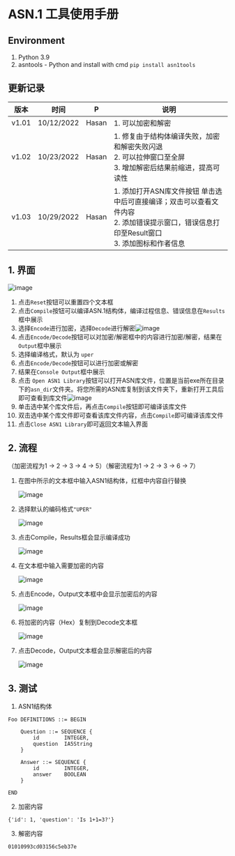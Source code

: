 # ASN.1 工具使用手册

## Environment
   1. Python 3.9
   2. asntools - Python
      and install with cmd `pip install asn1tools`

## 更新记录

| 版本  | 时间       | P     | 说明                                                         |
| ----- | ---------- | ----- | ------------------------------------------------------------ |
| v1.01 | 10/12/2022 | Hasan | 1. 可以加密和解密                                            |
| v1.02 | 10/23/2022 | Hasan | 1. 修复由于结构体编译失败，加密和解密失败闪退<br />2. 可以拉伸窗口至全屏<br />3. 增加解密后结果前缩进，提高可读性 |
| v1.03 | 10/29/2022 | Hasan | 1. 添加打开ASN库文件按钮 单击选中后可直接编译；双击可以查看文件内容<br />2. 添加错误提示窗口，错误信息打印至Result窗口<br />3. 添加图标和作者信息 |



## 1. 界面

![image](https://user-images.githubusercontent.com/69131973/199275028-b5d8781e-068d-45e8-84c3-a163edfd8775.png)

   1. 点击`Reset`按钮可以重置四个文本框
   2. 点击`Compile`按钮可以编译ASN.1结构体，编译过程信息、错误信息在`Results`框中展示
   3. 选择`Encode`进行加密，选择`Decode`进行解密![image](https://user-images.githubusercontent.com/69131973/199275093-966a8d50-5cb1-4661-b975-76619e74ece4.png)
   4. 点击`Encode/Decode`按钮可以对加密/解密框中的内容进行加密/解密，结果在`Output`框中展示
   5. 选择编译格式，默认为 `uper`
   6. 点击`Encode/Decode`按钮可以进行加密或解密
   7. 结果在`Console Output`框中展示
   8. 点击 `Open ASN1 Library`按钮可以打开ASN库文件，位置是当前exe所在目录下的`asn_dir`文件夹。将您所需的ASN库复制到该文件夹下，重新打开工具后即可查看到库文件![image](https://user-images.githubusercontent.com/69131973/199275128-9f1363b9-f717-4a3b-b071-a8c5e32687c6.png)
   9. 单击选中某个库文件后，再点击`Compile`按钮即可编译该库文件
   10. 双击选中某个库文件即可查看该库文件内容，点击`Compile`即可编译该库文件
   11. 点击`Close ASN1 Library`即可返回文本输入界面



## 2. 流程
   （加密流程为1 -> 2 -> 3 -> 4 -> 5）（解密流程为1 -> 2 -> 3 -> 6 -> 7）

   1. 在图中所示的文本框中输入ASN1结构体，红框中内容自行替换

      ![image](https://user-images.githubusercontent.com/69131973/199275166-78b12444-6a28-400b-879c-adf7733aa9aa.png)

   2. 选择默认的编码格式`"UPER"`
      
      ![image](https://user-images.githubusercontent.com/69131973/199275202-8ae3cd53-ecb7-413b-bd3e-ddebc9ec7387.png)
      
   3. 点击Compile，Results框会显示编译成功
   
      ![image](https://user-images.githubusercontent.com/69131973/199275234-63ec380f-9c52-432f-8ff5-107c2e2370b3.png)
   
   4. 在文本框中输入需要加密的内容
   
      ![image](https://user-images.githubusercontent.com/69131973/199275268-089b6b96-e790-4f6a-9795-e22a36b34fd4.png)
   
   5. 点击Encode，Output文本框中会显示加密后的内容
   
      ![image](https://user-images.githubusercontent.com/69131973/199275292-a76f017e-55ef-49dc-926f-74bb97d808ee.png)
      
   6. 将加密的内容（Hex）复制到Decode文本框
   
      ![image](https://user-images.githubusercontent.com/69131973/199275328-a68a8397-8654-4dcc-a86b-0e979299304d.png)
   
   7. 点击Decode，Output文本框会显示解密后的内容
   
      ![image](https://user-images.githubusercontent.com/69131973/199275339-f8571715-7a2f-408c-aa84-134f0f37f49e.png)

## 3. 测试

   1. ASN1结构体

   ```
   Foo DEFINITIONS ::= BEGIN
   
       Question ::= SEQUENCE {
           id        INTEGER,
           question  IA5String
       }
   
       Answer ::= SEQUENCE {
           id        INTEGER,
           answer    BOOLEAN
       }
   
   END
   ```

   2. 加密内容

   ```
   {'id': 1, 'question': 'Is 1+1=3?'}
   ```

   3. 解密内容

   ```
   01010993cd03156c5eb37e
   ```

